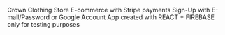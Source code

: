 Crown Clothing Store
E-commerce with Stripe payments
Sign-Up with E-mail/Password or Google Account
App created with REACT + FIREBASE only for testing purposes
